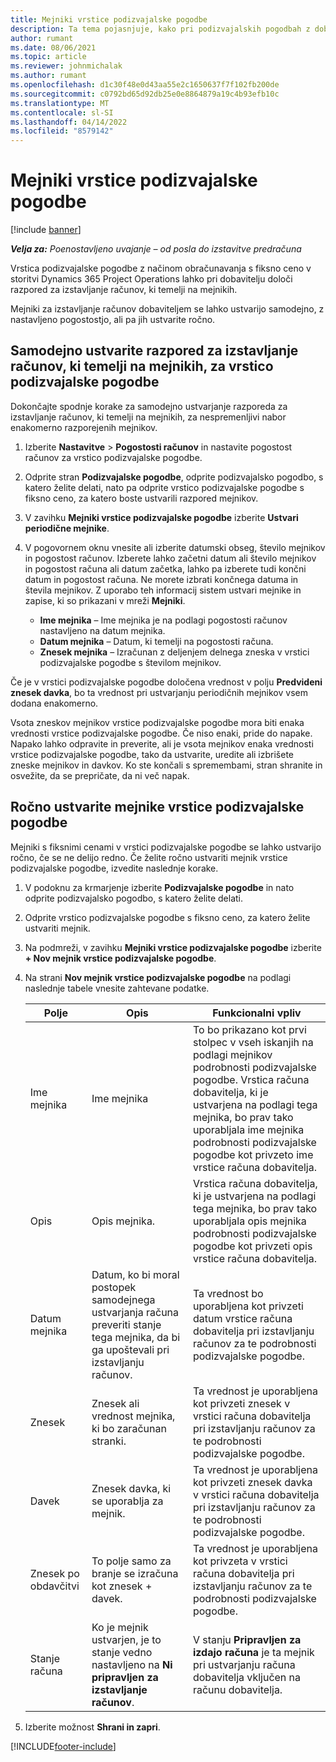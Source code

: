 ```yaml
---
title: Mejniki vrstice podizvajalske pogodbe
description: Ta tema pojasnjuje, kako pri podizvajalskih pogodbah z dobaviteljem ustvarite in vzdržujete razpored za izstavljanje računov, ki temelji na mejnikih.
author: rumant
ms.date: 08/06/2021
ms.topic: article
ms.reviewer: johnmichalak
ms.author: rumant
ms.openlocfilehash: d1c30f48e0d43aa55e2c1650637f7f102fb200de
ms.sourcegitcommit: c0792bd65d92db25e0e8864879a19c4b93efb10c
ms.translationtype: MT
ms.contentlocale: sl-SI
ms.lasthandoff: 04/14/2022
ms.locfileid: "8579142"
---
```

# <a name="subcontract-line-milestones"></a>Mejniki vrstice podizvajalske pogodbe

[!include [banner](../../includes/dataverse-preview.md)]

_**Velja za:** Poenostavljeno uvajanje – od posla do izstavitve predračuna_

Vrstica podizvajalske pogodbe z načinom obračunavanja s fiksno ceno v storitvi Dynamics 365 Project Operations lahko pri dobavitelju določi razpored za izstavljanje računov, ki temelji na mejnikih.

Mejniki za izstavljanje računov dobaviteljem se lahko ustvarijo samodejno, z nastavljeno pogostostjo, ali pa jih ustvarite ročno.

## <a name="automatically-create-a-milestone-based-invoice-schedule-for-a-subcontract-line"></a>Samodejno ustvarite razpored za izstavljanje računov, ki temelji na mejnikih, za vrstico podizvajalske pogodbe

Dokončajte spodnje korake za samodejno ustvarjanje razporeda za izstavljanje računov, ki temelji na mejnikih, za nespremenljivi nabor enakomerno razporejenih mejnikov.

1. Izberite **Nastavitve** > **Pogostosti računov** in nastavite pogostost računov za vrstico podizvajalske pogodbe.
2. Odprite stran **Podizvajalske pogodbe**, odprite podizvajalsko pogodbo, s katero želite delati, nato pa odprite vrstico podizvajalske pogodbe s fiksno ceno, za katero boste ustvarili razpored mejnikov.
3. V zavihku **Mejniki vrstice podizvajalske pogodbe** izberite **Ustvari periodične mejnike**.
4. V pogovornem oknu vnesite ali izberite datumski obseg, število mejnikov in pogostost računov. Izberete lahko začetni datum ali število mejnikov in pogostost računa ali datum začetka, lahko pa izberete tudi končni datum in pogostost računa. Ne morete izbrati končnega datuma in števila mejnikov.
Z uporabo teh informacij sistem ustvari mejnike in zapise, ki so prikazani v mreži **Mejniki**.

   - **Ime mejnika** – Ime mejnika je na podlagi pogostosti računov nastavljeno na datum mejnika.
   - **Datum mejnika** – Datum, ki temelji na pogostosti računa.
   - **Znesek mejnika** – Izračunan z deljenjem delnega zneska v vrstici podizvajalske pogodbe s številom mejnikov.

Če je v vrstici podizvajalske pogodbe določena vrednost v polju **Predvideni znesek davka**, bo ta vrednost pri ustvarjanju periodičnih mejnikov vsem dodana enakomerno.

Vsota zneskov mejnikov vrstice podizvajalske pogodbe mora biti enaka vrednosti vrstice podizvajalske pogodbe. Če niso enaki, pride do napake. Napako lahko odpravite in preverite, ali je vsota mejnikov enaka vrednosti vrstice podizvajalske pogodbe, tako da ustvarite, uredite ali izbrišete zneske mejnikov in davkov. Ko ste končali s spremembami, stran shranite in osvežite, da se prepričate, da ni več napak.

## <a name="manually-create-subcontract-line-milestones"></a>Ročno ustvarite mejnike vrstice podizvajalske pogodbe

Mejniki s fiksnimi cenami v vrstici podizvajalske pogodbe se lahko ustvarijo ročno, če se ne delijo redno. Če želite ročno ustvariti mejnik vrstice podizvajalske pogodbe, izvedite naslednje korake.

1. V podoknu za krmarjenje izberite **Podizvajalske pogodbe** in nato odprite podizvajalsko pogodbo, s katero želite delati.
2. Odprite vrstico podizvajalske pogodbe s fiksno ceno, za katero želite ustvariti mejnik.
3. Na podmreži, v zavihku **Mejniki vrstice podizvajalske pogodbe** izberite **+ Nov mejnik vrstice podizvajalske pogodbe**.
4. Na strani **Nov mejnik vrstice podizvajalske pogodbe** na podlagi naslednje tabele vnesite zahtevane podatke.

    | Polje | Opis |Funkcionalni vpliv|
    | --- | --- |----------------------|
    | Ime mejnika | Ime mejnika |To bo prikazano kot prvi stolpec v vseh iskanjih na podlagi mejnikov podrobnosti podizvajalske pogodbe. Vrstica računa dobavitelja, ki je ustvarjena na podlagi tega mejnika, bo prav tako uporabljala ime mejnika podrobnosti podizvajalske pogodbe kot privzeto ime vrstice računa dobavitelja.|
    | Opis | Opis mejnika. |Vrstica računa dobavitelja, ki je ustvarjena na podlagi tega mejnika, bo prav tako uporabljala opis mejnika podrobnosti podizvajalske pogodbe kot privzeti opis vrstice računa dobavitelja.|
    | Datum mejnika | Datum, ko bi moral postopek samodejnega ustvarjanja računa preveriti stanje tega mejnika, da bi ga upoštevali pri izstavljanju računov.| Ta vrednost bo uporabljena kot privzeti datum vrstice računa dobavitelja pri izstavljanju računov za te podrobnosti podizvajalske pogodbe. |
    | Znesek | Znesek ali vrednost mejnika, ki bo zaračunan stranki. |Ta vrednost je uporabljena kot privzeti znesek v vrstici računa dobavitelja pri izstavljanju računov za te podrobnosti podizvajalske pogodbe. |
    | Davek | Znesek davka, ki se uporablja za mejnik.| Ta vrednost je uporabljena kot privzeti znesek davka v vrstici računa dobavitelja pri izstavljanju računov za te podrobnosti podizvajalske pogodbe. |
    | Znesek po obdavčitvi | To polje samo za branje se izračuna kot znesek + davek.|Ta vrednost je uporabljena kot privzeta v vrstici računa dobavitelja pri izstavljanju računov za te podrobnosti podizvajalske pogodbe. |
    | Stanje računa | Ko je mejnik ustvarjen, je to stanje vedno nastavljeno na **Ni pripravljen za izstavljanje računov**.|  V stanju **Pripravljen za izdajo računa** je ta mejnik pri ustvarjanju računa dobavitelja vključen na računu dobavitelja. |

5. Izberite možnost **Shrani in zapri**.


[!INCLUDE[footer-include](../../includes/footer-banner.md)]
